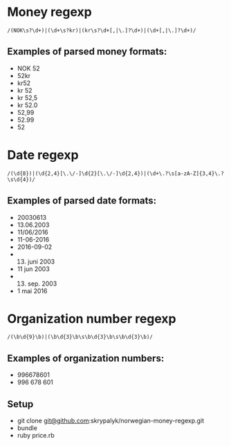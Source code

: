 # Money regexp
`/(NOK\s?\d+)|(\d+\s?kr)|(kr\s?\d+[,|\.]?\d+)|(\d+[,|\.]?\d+)/`
## Examples of parsed money formats:
* NOK 52
* 52kr
* kr52
* kr 52
* kr 52,5
* kr 52.0
* 52,99
* 52.99
* 52

# Date regexp
`/(\d{8})|(\d{2,4}[\.\/-]\d{2}[\.\/-]\d{2,4})|(\d+\.?\s[a-zA-Z]{3,4}\.?\s\d{4})/`
## Examples of parsed date formats:
* 20030613
* 13.06.2003
* 11/06/2016
* 11-06-2016
* 2016-09-02
* 13. juni 2003
* 11 jun 2003
* 13. sep. 2003
* 1 mai 2016

# Organization number regexp
`/(\b\d{9}\b)|(\b\d{3}\b\s\b\d{3}\b\s\b\d{3}\b)/`
## Examples of organization numbers:
* 996678601
* 996 678 601

## Setup
* git clone git@github.com:skrypalyk/norwegian-money-regexp.git
* bundle
* ruby price.rb